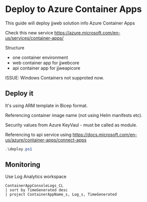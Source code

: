 # Deploy to Azure Container Apps

This guide will deploy jjweb solution info Azure Container Apps

Check this new service https://azure.microsoft.com/en-us/services/container-apps/

Structure

- one container environment
- web container app for jjwebcore
- api container app for jjweapicore

ISSUE: Windows Containers not supproted now.

## Deploy it

It's using ARM template in Bicep format.

Referencing container image name (not using Helm manifests etc).

Security values from Azure KeyVaul - must be called as module.

Referencing to api service using https://docs.microsoft.com/en-us/azure/container-apps/connect-apps

```powershell
.\deploy.ps1
```

## Monitoring

Use Log Analytics workspace

```kql
ContainerAppConsoleLogs_CL
| sort by TimeGenerated desc
| project ContainerAppName_s, Log_s, TimeGenerated
```